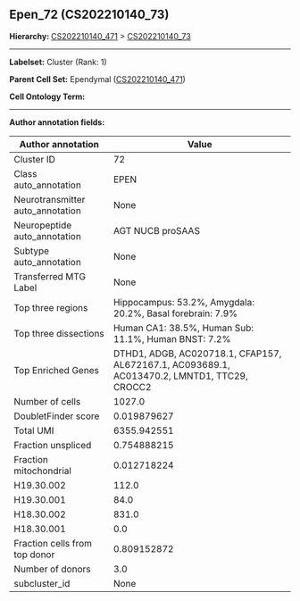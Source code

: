 ## Epen_72 (CS202210140_73)
<b>Hierarchy: </b>
[CS202210140_471](https://purl.brain-bican.org/taxonomy/CS202210140#CS202210140_471) >
[CS202210140_73](https://purl.brain-bican.org/taxonomy/CS202210140#CS202210140_73)

---


**Labelset:** Cluster (Rank: 1)

**Parent Cell Set:** Ependymal ([CS202210140_471](https://purl.brain-bican.org/taxonomy/CS202210140#CS202210140_471))



**Cell Ontology Term:** 

[MARKER GENES.]: #


---

[TRANSFERRED ANNOTATIONS.]: #


[AUTHOR ANNOTATION FIELDS.]: #


**Author annotation fields:**

| Author annotation | Value |
|-------------------|-------|
|Cluster ID|72|
|Class auto_annotation|EPEN|
|Neurotransmitter auto_annotation|None|
|Neuropeptide auto_annotation|AGT NUCB proSAAS|
|Subtype auto_annotation|None|
|Transferred MTG Label|None|
|Top three regions|Hippocampus: 53.2%, Amygdala: 20.2%, Basal forebrain: 7.9%|
|Top three dissections|Human CA1: 38.5%, Human Sub: 11.1%, Human BNST: 7.2%|
|Top Enriched Genes|DTHD1, ADGB, AC020718.1, CFAP157, AL672167.1, AC093689.1, AC013470.2, LMNTD1, TTC29, CROCC2|
|Number of cells|1027.0|
|DoubletFinder score|0.019879627|
|Total UMI|6355.942551|
|Fraction unspliced|0.754888215|
|Fraction mitochondrial|0.012718224|
|H19.30.002|112.0|
|H19.30.001|84.0|
|H18.30.002|831.0|
|H18.30.001|0.0|
|Fraction cells from top donor|0.809152872|
|Number of donors|3.0|
|subcluster_id|None|
